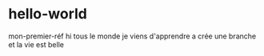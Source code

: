 # hello-world
mon-premier-réf
hi  tous le  monde  je viens d'apprendre a crée une branche  et la vie est belle
